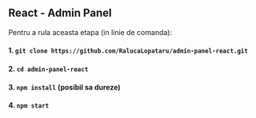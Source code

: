 ## React - Admin Panel

Pentru a rula aceasta etapa (in linie de comanda):

#### 1. `git clone https://github.com/RalucaLopataru/admin-panel-react.git`

#### 2. `cd admin-panel-react`

#### 3. `npm install` (posibil sa dureze)

#### 4. `npm start`
